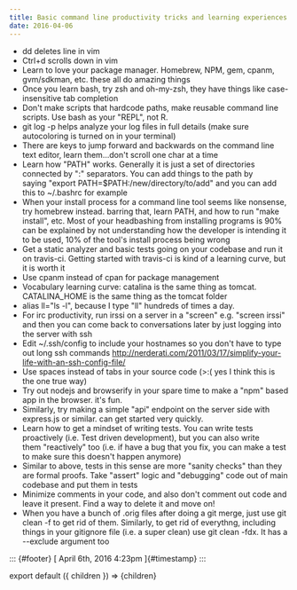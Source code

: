 ```yaml
---
title: Basic command line productivity tricks and learning experiences
date: 2016-04-06
---
```


- dd deletes line in vim
- Ctrl+d scrolls down in vim
- Learn to love your package manager. Homebrew, NPM, gem, cpanm,
  gvm/sdkman, etc. these all do amazing things
- Once you learn bash, try zsh and oh-my-zsh, they have things like
  case-insensitive tab completion
- Don't make scripts that hardcode paths, make reusable command line
  scripts. Use bash as your "REPL", not R.
- git log -p helps analyze your log files in full details (make sure
  autocoloring is turned on in your terminal)
- There are keys to jump forward and backwards on the command line
  text editor, learn them...don't scroll one char at a time
- Learn how "PATH" works. Generally it is just a set of directories
  connected by ":" separators. You can add things to the path by
  saying "export PATH=$PATH:/new/directory/to/add" and you can add
  this to ~/.bashrc for example
- When your install process for a command line tool seems like
  nonsense, try homebrew instead. barring that, learn PATH, and how to
  run "make install", etc. Most of your headbashing from installing
  programs is 90% can be explained by not understanding how the
  developer is intending it to be used, 10% of the tool's install
  process being wrong
- Get a static analyzer and basic tests going on your codebase and run
  it on travis-ci. Getting started with travis-ci is kind of a
  learning curve, but it is worth it
- Use cpanm instead of cpan for package management
- Vocabulary learning curve: catalina is the same thing as tomcat.
  CATALINA_HOME is the same thing as the tomcat folder
- alias ll="ls -l", because I type "ll" hundreds of times a day.
- For irc productivity, run irssi on a server in a "screen"
  e.g. "screen irssi" and then you can come back to conversations
  later by just logging into the server with ssh
- Edit ~/.ssh/config to include your hostnames so you don't have to type out
  long ssh
  commands http://nerderati.com/2011/03/17/simplify-your-life-with-an-ssh-config-file/
- Use spaces instead of tabs in your source code (>:( yes I think
  this is the one true way)
- Try out nodejs and browserify in your spare time to make a "npm"
  based app in the browser. it's fun.
- Similarly, try making a simple "api" endpoint on the server side
  with express.js or similar. can get started very quickly.
- Learn how to get a mindset of writing tests. You can write tests
  proactively (i.e. Test driven development), but you can also write
  them "reactively" too (i.e. if have a bug that you fix, you can make
  a test to make sure this doesn't happen anymore)
- Similar to above, tests in this sense are more "sanity checks" than
  they are formal proofs. Take "assert" logic and "debugging" code out
  of main codebase and put them in tests
- Minimize comments in your code, and also don't comment out code and
  leave it present. Find a way to delete it and move on!
- When you have a bunch of .orig files after doing a git merge, just
  use git clean -f to get rid of them. Similarly, to get rid of
  everythng, including things in your gitignore file (i.e. a super
  clean) use git clean -fdx. It has a --exclude argument too

::: {#footer}
[ April 6th, 2016 4:23pm ]{#timestamp}
:::

export default ({ children }) => <Layout>{children}</Layout>
